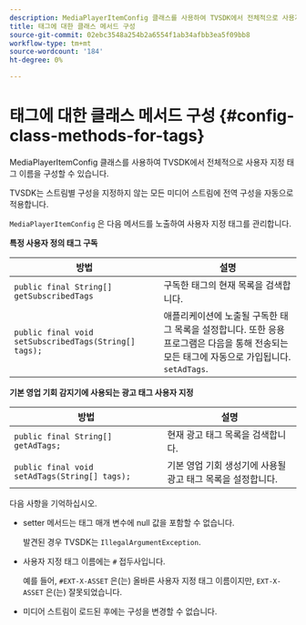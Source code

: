 ```yaml
---
description: MediaPlayerItemConfig 클래스를 사용하여 TVSDK에서 전체적으로 사용자 지정 태그 이름을 구성할 수 있습니다.
title: 태그에 대한 클래스 메서드 구성
source-git-commit: 02ebc3548a254b2a6554f1ab34afbb3ea5f09bb8
workflow-type: tm+mt
source-wordcount: '184'
ht-degree: 0%

---
```


# 태그에 대한 클래스 메서드 구성 {#config-class-methods-for-tags}

MediaPlayerItemConfig 클래스를 사용하여 TVSDK에서 전체적으로 사용자 지정 태그 이름을 구성할 수 있습니다.

TVSDK는 스트림별 구성을 지정하지 않는 모든 미디어 스트림에 전역 구성을 자동으로 적용합니다.

`MediaPlayerItemConfig` 은 다음 메서드를 노출하여 사용자 지정 태그를 관리합니다.

**특정 사용자 정의 태그 구독**

| <b>방법</b> | <b>설명</b> |
|--- |--- |
| `public final String[] getSubscribedTags` | 구독한 태그의 현재 목록을 검색합니다. |
| `public final void setSubscribedTags(String[] tags);` | 애플리케이션에 노출될 구독한 태그 목록을 설정합니다.  또한 응용 프로그램은 다음을 통해 전송되는 모든 태그에 자동으로 가입됩니다. `setAdTags`. |

**기본 영업 기회 감지기에 사용되는 광고 태그 사용자 지정**

| <b>방법</b> | <b>설명</b> |
|--- |--- |
| `public final String[] getAdTags;` | 현재 광고 태그 목록을 검색합니다. |
| `public final void setAdTags(String[] tags);` | 기본 영업 기회 생성기에 사용될 광고 태그 목록을 설정합니다. |

다음 사항을 기억하십시오.

* setter 메서드는 태그 매개 변수에 null 값을 포함할 수 없습니다.

  발견된 경우 TVSDK는 `IllegalArgumentException`.
* 사용자 지정 태그 이름에는 `#` 접두사입니다.

  예를 들어, `#EXT-X-ASSET` 은(는) 올바른 사용자 지정 태그 이름이지만, `EXT-X-ASSET` 은(는) 잘못되었습니다.

* 미디어 스트림이 로드된 후에는 구성을 변경할 수 없습니다.
